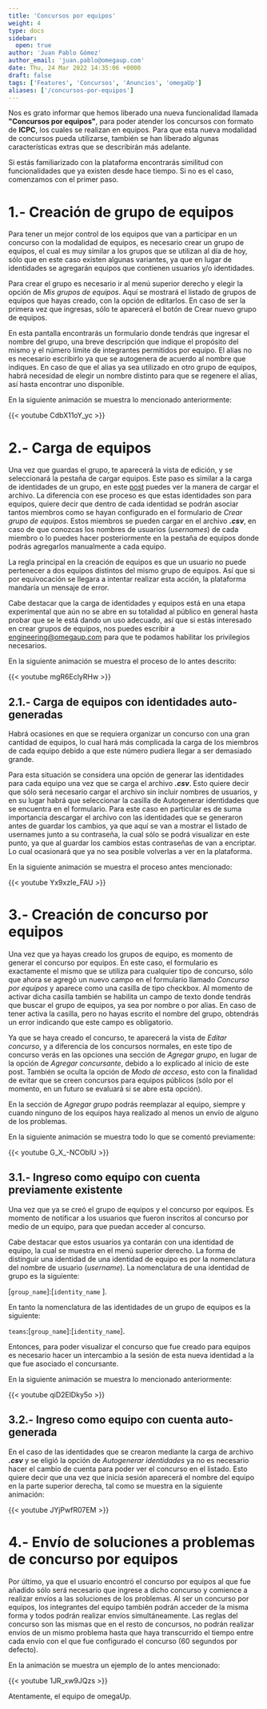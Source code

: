```yaml
---
title: 'Concursos por equipos'
weight: 4
type: docs
sidebar:
  open: true
author: 'Juan Pablo Gómez'
author_email: 'juan.pablo@omegaup.com'
date: Thu, 24 Mar 2022 14:35:06 +0000
draft: false
tags: ['Features', 'Concursos', 'Anuncios', 'omegaUp']
aliases: ['/concursos-por-equipos']
---
```


Nos es grato informar que hemos liberado una nueva funcionalidad llamada **"Concursos por equipos"**, para poder atender los concursos con formato de **ICPC**, los cuales se realizan en equipos. Para que esta nueva modalidad de concursos pueda utilizarse, también se han liberado algunas características extras que se describirán más adelante.

Si estás familiarizado con la plataforma encontrarás similitud con funcionalidades que ya existen desde hace tiempo. Si no es el caso, comenzamos con el primer paso.

1.- Creación de grupo de equipos
======================

Para tener un mejor control de los equipos que van a participar en un concurso con la modalidad de equipos, es necesario crear un grupo de equipos, el cual es muy similar a los grupos que se utilizan al día de hoy, sólo que en este caso existen algunas variantes, ya que en lugar de identidades se agregarán equipos que contienen usuarios y/o identidades.

Para crear el grupo es necesario ir al menú superior derecho y elegir la opción de *Mis grupos de equipos*. Aquí se mostrará el listado de grupos de equipos que hayas creado, con la opción de editarlos. En caso de ser la primera vez que ingresas, sólo te aparecerá el botón de Crear nuevo grupo de equipos.

En esta pantalla encontrarás un formulario donde tendrás que ingresar el nombre del grupo, una breve descripción que indique el propósito del mismo y el número límite de integrantes permitidos por equipo. El alias no es necesario escribirlo ya que se autogenera de acuerdo al nombre que indiques. En caso de que el alias ya sea utilizado en otro grupo de equipos, habrá necesidad de elegir un nombre distinto para que se regenere el alias, así hasta encontrar uno disponible.

En la siguiente animación se muestra lo mencionado anteriormente:

{{< youtube CdbX11oY_yc >}}

2.- Carga de equipos
======================

Una vez que guardas el grupo, te aparecerá la vista de edición, y se seleccionará la pestaña de cargar equipos. Este paso es similar a la carga de identidades de un grupo, en este [post](https://blog.omegaup.com/administracion-de-identidades/) puedes ver la manera de cargar el archivo. La diferencia con ese proceso es que estas identidades son para equipos, quiere decir que dentro de cada identidad se podrán asociar tantos miembros como se hayan configurado en el formulario de *Crear grupo de equipos*. Estos miembros se pueden cargar en el archivo ***.csv***, en caso de que conozcas los nombres de usuarios (*usernames*) de cada miembro o lo puedes hacer posteriormente en la pestaña de equipos donde podrás agregarlos manualmente a cada equipo.

La regla principal en la creación de equipos es que un usuario no puede pertenecer a dos equipos distintos del mismo grupo de equipos. Así que si por equivocación se llegara a intentar realizar esta acción, la plataforma mandaría un mensaje de error.

Cabe destacar que la carga de identidades y equipos está en una etapa experimental que aún no se abre en su totalidad al público en general hasta probar que se le está dando un uso adecuado, así que si estás interesado en crear grupos de equipos, nos puedes escribir a engineering@omegaup.com para que te podamos habilitar los privilegios necesarios.

En la siguiente animación se muestra el proceso de lo antes descrito:

{{< youtube mgR6EclyRHw >}}

## 2.1.- Carga de equipos con identidades auto-generadas

Habrá ocasiones en que se requiera organizar un concurso con una gran cantidad de equipos, lo cual hará más complicada la carga de los miembros de cada equipo debido a que este número pudiera llegar a ser demasiado grande. 

Para esta situación se considera una opción de generar las identidades para cada equipo una vez que se carga el archivo ***.csv***. Esto quiere decir que sólo será necesario cargar el archivo sin incluir nombres de usuarios, y en su lugar habrá que seleccionar la casilla de Autogenerar identidades que se encuentra en el formulario. Para este caso en particular es de suma importancia descargar el archivo con las identidades que se generaron antes de guardar los cambios, ya que aquí se van a mostrar el listado de usernames junto a su contraseña, la cual sólo se podrá visualizar en este punto, ya que al guardar los cambios estas contraseñas de van a encriptar. Lo cual ocasionará que ya no sea posible volverlas a ver en la plataforma.

En la siguiente animación se muestra el proceso antes mencionado:

{{< youtube Yx9xzIe_FAU >}}

3.- Creación de concurso por equipos
======================

Una vez que ya hayas creado los grupos de equipo, es momento de generar el concurso por equipos. En este caso, el formulario es exactamente el mismo que se utiliza para  cualquier tipo de concurso, sólo que ahora se agregó un nuevo campo en el formulario llamado *Concurso por equipos* y aparece como una casilla de tipo checkbox. Al momento de activar dicha casilla también se habilita un campo de texto donde tendrás que buscar el grupo de equipos, ya sea por nombre o por alias. En caso de tener activa la casilla, pero no hayas escrito el nombre del grupo, obtendrás un error indicando que este campo es obligatorio.

Ya que se haya creado el concurso, te aparecerá la vista de *Editar concurso*, y a diferencia de los concursos normales, en este tipo de concurso verás en las opciones una sección de *Agregar grupo*, en lugar de la opción de *Agregar concursante*, debido a lo explicado al inicio de este post. También se oculta la opción de *Modo de acceso*, esto con la finalidad  de evitar que se creen concursos para equipos públicos (sólo por el momento, en un futuro se evaluará si se abre esta opción).

En la sección de *Agregar grupo* podrás reemplazar al equipo, siempre y cuando ninguno de los equipos haya realizado al menos un envío de alguno de los problemas.

En la siguiente animación se muestra todo lo que se comentó previamente:

{{< youtube G_X_-NCOblU >}}

## 3.1.- Ingreso como equipo con cuenta previamente existente

Una vez que ya se creó el grupo de equipos y el concurso por equipos. Es momento de notificar a los usuarios que fueron inscritos al concurso por medio de un equipo, para que puedan acceder al concurso.

Cabe destacar que estos usuarios ya contarán con una identidad de equipo, la cual se muestra en el menú superior derecho. La forma de distinguir una identidad  de una identidad de equipo es por la nomenclatura del nombre de usuario (*username*). La nomenclatura de una identidad de grupo es la siguiente:

 [`group_name`]:[`identity_name` ].

En tanto la nomenclatura de las identidades de un grupo de equipos es la siguiente:

`teams`:[`group_name`]:[`identity_name`].

Entonces, para poder visualizar el concurso que fue creado para equipos es necesario hacer un intercambio a la sesión de esta nueva identidad a la que fue asociado el concursante.

En la siguiente animación se muestra lo mencionado anteriormente:

{{< youtube qiD2ElDky5o >}}

## 3.2.- Ingreso como equipo con cuenta auto-generada

En el caso de las identidades que se crearon mediante la carga de archivo ***.csv*** y se eligió la opción de *Autogenerar identidades* ya no es necesario hacer el cambio de cuenta para poder ver el concurso en el listado. Esto quiere decir que una vez que inicia sesión aparecerá el nombre del equipo en la parte superior derecha, tal como se muestra en la siguiente animación:

{{< youtube JYjPwfR07EM >}}

4.- Envío de soluciones a problemas de concurso por equipos
======================

Por último, ya que el usuario encontró el concurso por equipos al que fue añadido sólo será necesario que ingrese a dicho concurso y comience a realizar envíos a las soluciones de los problemas. Al ser un concurso por equipos, los integrantes del equipo también podrán acceder de la misma forma y todos podrán realizar envíos simultáneamente. Las reglas del concurso son las mismas que en el resto de concursos, no podrán realizar envíos de un mismo problema hasta que haya transcurrido el tiempo entre cada envío con el que fue configurado el concurso (60 segundos por defecto).

En la animación se muestra un ejemplo de lo antes mencionado:

{{< youtube 1JR_xw9JQzs >}}

Atentamente, el equipo de omegaUp.
